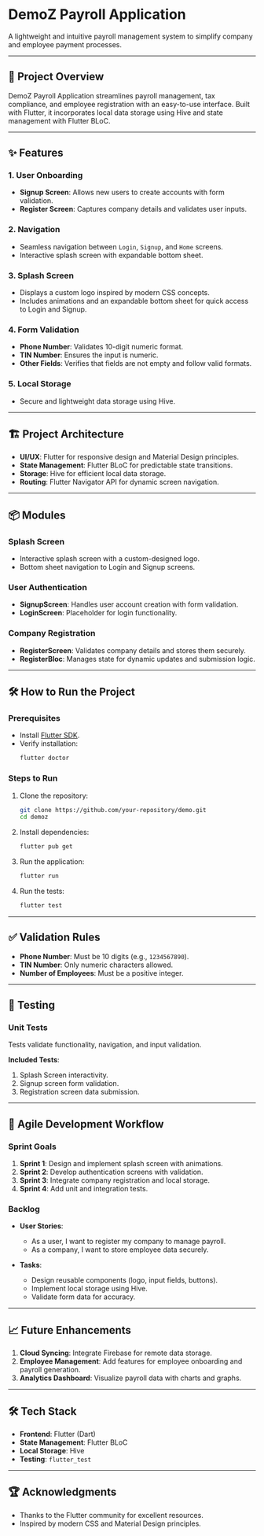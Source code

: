 
# DemoZ Payroll Application

A lightweight and intuitive payroll management system to simplify company and employee payment processes.

---

## 🚀 Project Overview

DemoZ Payroll Application streamlines payroll management, tax compliance, and employee registration with an easy-to-use interface. Built with Flutter, it incorporates local data storage using Hive and state management with Flutter BLoC.

---

## ✨ Features

### 1. User Onboarding
- **Signup Screen**: Allows new users to create accounts with form validation.
- **Register Screen**: Captures company details and validates user inputs.

### 2. Navigation
- Seamless navigation between `Login`, `Signup`, and `Home` screens.
- Interactive splash screen with expandable bottom sheet.

### 3. Splash Screen
- Displays a custom logo inspired by modern CSS concepts.
- Includes animations and an expandable bottom sheet for quick access to Login and Signup.

### 4. Form Validation
- **Phone Number**: Validates 10-digit numeric format.
- **TIN Number**: Ensures the input is numeric.
- **Other Fields**: Verifies that fields are not empty and follow valid formats.

### 5. Local Storage
- Secure and lightweight data storage using Hive.

---

## 🏗️ Project Architecture

- **UI/UX**: Flutter for responsive design and Material Design principles.
- **State Management**: Flutter BLoC for predictable state transitions.
- **Storage**: Hive for efficient local data storage.
- **Routing**: Flutter Navigator API for dynamic screen navigation.

---

## 📦 Modules

### Splash Screen
- Interactive splash screen with a custom-designed logo.
- Bottom sheet navigation to Login and Signup screens.

### User Authentication
- **SignupScreen**: Handles user account creation with form validation.
- **LoginScreen**: Placeholder for login functionality.

### Company Registration
- **RegisterScreen**: Validates company details and stores them securely.
- **RegisterBloc**: Manages state for dynamic updates and submission logic.

---

## 🛠️ How to Run the Project

### Prerequisites
- Install [Flutter SDK](https://flutter.dev/docs/get-started/install).
- Verify installation:
  ```bash
  flutter doctor
  ```

### Steps to Run
1. Clone the repository:
   ```bash
   git clone https://github.com/your-repository/demo.git
   cd demoz
   ```

2. Install dependencies:
   ```bash
   flutter pub get
   ```

3. Run the application:
   ```bash
   flutter run
   ```

4. Run the tests:
   ```bash
   flutter test
   ```

---

## ✅ Validation Rules

- **Phone Number**: Must be 10 digits (e.g., `1234567890`).
- **TIN Number**: Only numeric characters allowed.
- **Number of Employees**: Must be a positive integer.

---

## 🧪 Testing

### Unit Tests
Tests validate functionality, navigation, and input validation.

**Included Tests**:
1. Splash Screen interactivity.
2. Signup screen form validation.
3. Registration screen data submission.

---

## 🌟 Agile Development Workflow

### Sprint Goals
1. **Sprint 1**: Design and implement splash screen with animations.
2. **Sprint 2**: Develop authentication screens with validation.
3. **Sprint 3**: Integrate company registration and local storage.
4. **Sprint 4**: Add unit and integration tests.

### Backlog
- **User Stories**:
  - As a user, I want to register my company to manage payroll.
  - As a company, I want to store employee data securely.

- **Tasks**:
  - Design reusable components (logo, input fields, buttons).
  - Implement local storage using Hive.
  - Validate form data for accuracy.

---

## 📈 Future Enhancements

1. **Cloud Syncing**: Integrate Firebase for remote data storage.
2. **Employee Management**: Add features for employee onboarding and payroll generation.
3. **Analytics Dashboard**: Visualize payroll data with charts and graphs.

---

## 🛠️ Tech Stack

- **Frontend**: Flutter (Dart)
- **State Management**: Flutter BLoC
- **Local Storage**: Hive
- **Testing**: `flutter_test`

---

## 🏆 Acknowledgments

- Thanks to the Flutter community for excellent resources.
- Inspired by modern CSS and Material Design principles.
